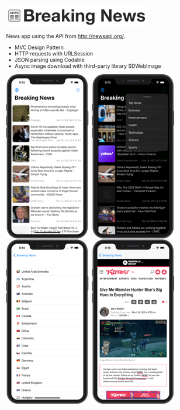 <img src="https://github.com/robertpinl/BreakingNews/blob/main/ReadmeAssets/BreakingNewsLogo.png" width="" height="60"/>

News app using  the API from http://newsapi.org/. 
* MVC Design Pattern
* HTTP requests with URLSession
* JSON parsing using Codable
* Async image download with third-party library SDWebImage

<img src="https://github.com/robertpinl/BreakingNews/blob/main/ReadmeAssets/BreakingNewsScreenshot1.png" width="" height="450"/>
<img src="https://github.com/robertpinl/BreakingNews/blob/main/ReadmeAssets/BreakingNewsScreenshot2.png" width="" height="450"/>

